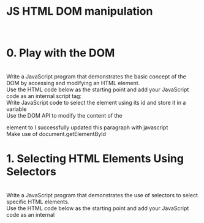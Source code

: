 <h1>JS HTML DOM manipulation</h1>
<br>
<h1>0. Play with the DOM</h1>
<br>
Write a JavaScript program that demonstrates the basic concept of the DOM by accessing and modifying an HTML element.
<br>
Use the HTML code below as the starting point and add your JavaScript code as an internal script tag:
<br>
Write JavaScript code to select the element using its id and store it in a variable<br>
Use the DOM API to modify the content of the <p> element to I successfully updated this paragraph with javascript<br>
Make use of document.getElementById<br>

<h1>1. Selecting HTML Elements Using Selectors</h1>
<br>
Write a JavaScript program that demonstrates the use of selectors to select specific HTML elements.
<br>
Use the HTML code below as the starting point and add your JavaScript code as an internal <script> tag:
<br>
Use the DOM API to modify the format of the <p class="highlight"> element to make the content boldened<br>
Make use of document.querySelectorAll<br>

<h1>2. Modifying Element Content, Attributes, and Styles</h1>
<br>
Write a JavaScript program that demonstrates the use of selectors to select specific HTML elements.<br>

Write JavaScript code to select the <img> element using its id and store it in a variable.
<br>Use the DOM API to modify the following:
<br>the src to https://picsum.photos/200/301,
<br>the alt to New image
<br>the border style to 2px solid red
<br>Make use of document.getElementById
<br>

<h1>3. Creating, Appending, and Removing Elements</h1>
<br>
Write a JavaScript program that demonstrates the creation, appending, and removal of elements using the DOM.
<br>
Use the HTML code below as the starting point and add your JavaScript code as an internal script tag:<br>
Write JavaScript code to select the container element using its id and store it in a variable.<br>
Use the DOM API to create a new <p> element, and add New paragraph as its content<br>
Append the newly created elements to the container element.<br>
Add a button that removes/hides the newly created paragraph when first click and shows it when clicked again<br>
Verify that the program successfully creates, appends, and toggles elements when the HTML file is opened in a browser.<br>